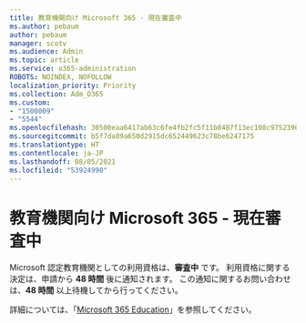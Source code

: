 ```yaml
---
title: 教育機関向け Microsoft 365 - 現在審査中
ms.author: pebaum
author: pebaum
manager: scotv
ms.audience: Admin
ms.topic: article
ms.service: o365-administration
ROBOTS: NOINDEX, NOFOLLOW
localization_priority: Priority
ms.collection: Adm_O365
ms.custom:
- "1500009"
- "5544"
ms.openlocfilehash: 30500eaa6417ab63c6fe4fb2fc5f11b8487f13ec108c9752390825a36e3adc6b
ms.sourcegitcommit: b5f7da89a650d2915dc652449623c78be6247175
ms.translationtype: HT
ms.contentlocale: ja-JP
ms.lasthandoff: 08/05/2021
ms.locfileid: "53924990"
---
```

# <a name="microsoft-365-for-education---under-review"></a>教育機関向け Microsoft 365 - 現在審査中

Microsoft 認定教育機関としての利用資格は、**審査中** です。 利用資格に関する決定は、申請から **48 時間** 後に通知されます。 この通知に関するお問い合わせは、**48 時間** 以上待機してから行ってください。

詳細については、「[Microsoft 365 Education](https://www.microsoft.com/education/buy-license/microsoft365)」を参照してください。
